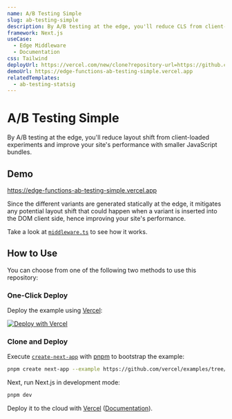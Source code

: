 ```yaml
---
name: A/B Testing Simple
slug: ab-testing-simple
description: By A/B testing at the edge, you'll reduce CLS from client-loaded experiments and improve your site's performance with smaller JS bundles.
framework: Next.js
useCase:
  - Edge Middleware
  - Documentation
css: Tailwind
deployUrl: https://vercel.com/new/clone?repository-url=https://github.com/vercel/examples/tree/main/edge-middleware/ab-testing-simple&project-name=ab-testing-simple&repository-name=ab-testing-simple
demoUrl: https://edge-functions-ab-testing-simple.vercel.app
relatedTemplates:
  - ab-testing-statsig
---
```


# A/B Testing Simple

By A/B testing at the edge, you'll reduce layout shift from client-loaded experiments and improve your site's performance with smaller JavaScript bundles.

## Demo

https://edge-functions-ab-testing-simple.vercel.app

Since the different variants are generated statically at the edge, it mitigates any potential layout shift that could happen when a variant is inserted into the DOM client side, hence improving your site's performance.

Take a look at [`middleware.ts`](middleware.ts) to see how it works.

## How to Use

You can choose from one of the following two methods to use this repository:

### One-Click Deploy

Deploy the example using [Vercel](https://vercel.com?utm_source=github&utm_medium=readme&utm_campaign=vercel-examples):

[![Deploy with Vercel](https://vercel.com/button)](https://vercel.com/new/clone?repository-url=https://github.com/vercel/examples/tree/main/edge-middleware/ab-testing-simple&project-name=ab-testing-simple&repository-name=ab-testing-simple)

### Clone and Deploy

Execute [`create-next-app`](https://github.com/vercel/next.js/tree/canary/packages/create-next-app) with [pnpm](https://pnpm.io/installation) to bootstrap the example:

```bash
pnpm create next-app --example https://github.com/vercel/examples/tree/main/edge-middleware/ab-testing-simple ab-testing-simple
```

Next, run Next.js in development mode:

```bash
pnpm dev
```

Deploy it to the cloud with [Vercel](https://vercel.com/new?utm_source=github&utm_medium=readme&utm_campaign=edge-middleware-eap) ([Documentation](https://nextjs.org/docs/deployment)).
